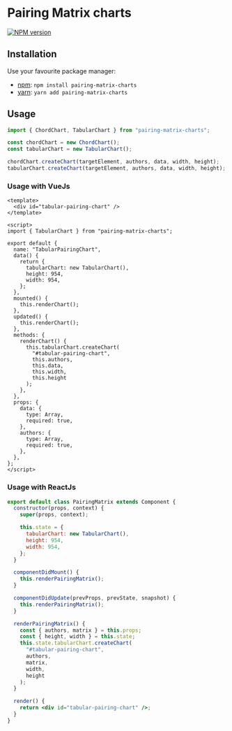 # Pairing Matrix charts

[![NPM version](https://img.shields.io/npm/v/pairing-matrix-charts.svg)](https://www.npmjs.com/package/pairing-matrix-charts)

## Installation

Use your favourite package manager:

- [npm](https://npmjs.org): `npm install pairing-matrix-charts`
- [yarn](https://yarnpkg.com/): `yarn add pairing-matrix-charts`

## Usage

```javascript
import { ChordChart, TabularChart } from "pairing-matrix-charts";

const chordChart = new ChordChart();
const tabularChart = new TabularChart();

chordChart.createChart(targetElement, authors, data, width, height);
tabularChart.createChart(targetElement, authors, data, width, height);
```

### Usage with VueJs

```vue
<template>
  <div id="tabular-pairing-chart" />
</template>

<script>
import { TabularChart } from "pairing-matrix-charts";

export default {
  name: "TabularPairingChart",
  data() {
    return {
      tabularChart: new TabularChart(),
      height: 954,
      width: 954,
    };
  },
  mounted() {
    this.renderChart();
  },
  updated() {
    this.renderChart();
  },
  methods: {
    renderChart() {
      this.tabularChart.createChart(
        "#tabular-pairing-chart",
        this.authors,
        this.data,
        this.width,
        this.height
      );
    },
  },
  props: {
    data: {
      type: Array,
      required: true,
    },
    authors: {
      type: Array,
      required: true,
    },
  },
};
</script>
```

### Usage with ReactJs

```jsx
export default class PairingMatrix extends Component {
  constructor(props, context) {
    super(props, context);

    this.state = {
      tabularChart: new TabularChart(),
      height: 954,
      width: 954,
    };
  }

  componentDidMount() {
    this.renderPairingMatrix();
  }

  componentDidUpdate(prevProps, prevState, snapshot) {
    this.renderPairingMatrix();
  }

  renderPairingMatrix() {
    const { authors, matrix } = this.props;
    const { height, width } = this.state;
    this.state.tabularChart.createChart(
      "#tabular-pairing-chart",
      authors,
      matrix,
      width,
      height
    );
  }

  render() {
    return <div id="tabular-pairing-chart" />;
  }
}
```
